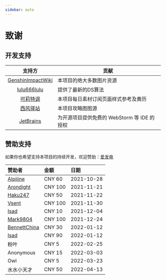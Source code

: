 ```yaml
---
sidebar: auto
---
```


# 致谢

## 开发支持
| 支持方                                                                          | 贡献                                     |
| :----------------------------------------------------------------------------: | ---------------------------------------- |
|[GenshinImpactWiki](https://genshin-impact.fandom.com/wiki/Genshin_Impact_Wiki) | 本项目的绝大多数图片资源                   |
|[lulu666lulu](https://github.com/lulu666lulu)                                   | 提供了最新的DS算法                         |
|[可莉特调](https://genshin.pub/daily)                                            | 本项目每日素材订阅页面样式参考及黄历        |
|[西风驿站](https://bbs.mihoyo.com/ys/collection/307224)                          | 本项目攻略图图源                           |
|[JetBrains](https://www.jetbrains.com?from=Adachi-BOT)                          | 为开源项目提供免费的 WebStorm 等 IDE 的授权 |

## 赞助支持

如果你也希望支持本项目的持续开发，欢迎赞助：[爱发电](https://afdian.net/@SilveryStar)

| 赞助者                                             | 金额    | 日期       |
| :------------------------------------------------ | :-----  | :--------- |
| [Alpiiine](https://github.com/Alpiiine)           | CNY 60  | 2021-10-28 |
| [Arondight](https://github.com/Arondight)         | CNY 100 | 2021-11-21 |
| [Haku247](https://github.com/Haku247)             | CNY 50  | 2021-11-22 |
| [Vsent](https://github.com/VsentCN)               | CNY 100 | 2021-11-30 |
| [Isad](https://github.com/isad-name)              | CNY 10  | 2021-12-04 |
| [Mark9804](https://github.com/Mark9804)           | CNY 100 | 2021-12-24 |
| [BennettChina](https://github.com/BennettChina)   | CNY 30  | 2022-01-12 |
| [Isad](https://github.com/isad-name)              | CNY 90  | 2022-01-12 |
| 粉叶                                              | CNY 5   | 2022-02-25 |
| Anonymous                                         | CNY 15  | 2022-03-03 |
| Owl                                               | CNY 5   | 2022-03-23 |
| 水水小天才                                         | CNY 50  | 2022-04-13 |
